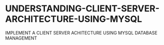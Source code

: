 # UNDERSTANDING-CLIENT-SERVER-ARCHITECTURE-USING-MYSQL
IMPLEMENT A CLIENT SERVER ACHITECTURE USING MYSQL DATABASE MANAGEMENT
